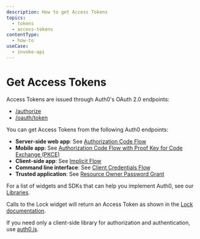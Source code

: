 ```yaml
---
description: How to get Access Tokens
topics:
  - tokens
  - access-tokens
contentType:
  - how-to
useCase:
  - invoke-api
---
```


# Get Access Tokens

Access Tokens are issued through Auth0's OAuth 2.0 endpoints: 
* [/authorize](/api/authentication#authorize-application)
* [/oauth/token](/api/authentication#get-token)

You can get Access Tokens from the following Auth0 endpoints:
  * **Server-side web app**: See [Authorization Code Flow](/flows/concepts/auth-code)
  * **Mobile app**: See [Authorization Code Flow with Proof Key for Code Exchange (PKCE)](/flows/concepts/auth-code-pkce)
  * **Client-side app**: See [Implicit Flow](/flows/concepts/implicit)
  * **Command line interface**: See [Client Credentials Flow](/flows/concepts/client-credentials)
  * **Trusted application**: See [Resource Owner Password Grant](/api-auth/grant/password)

For a list of widgets and SDKs that can help you implement Auth0, see our [Libraries](/libraries).

Calls to the Lock widget will return an Access Token as shown in the [Lock documentation](/libraries/lock).

If you need only a client-side library for authorization and authentication, use [auth0.js](/libraries/auth0js).
